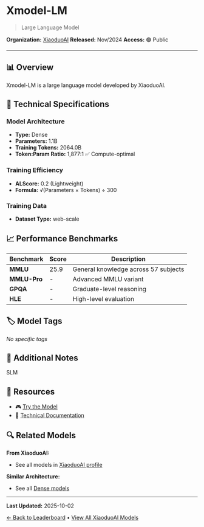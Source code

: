 # Xmodel-LM

> Large Language Model

**Organization:** [XiaoduoAI](../../labs/xiaoduoai.md)
**Released:** Nov/2024
**Access:** 🟢 Public

---

## 📊 Overview

Xmodel-LM is a large language model developed by XiaoduoAI.

## 🔧 Technical Specifications

### Model Architecture
- **Type:** Dense
- **Parameters:** 1.1B
- **Training Tokens:** 2064.0B
- **Token:Param Ratio:** 1,877:1 ✅ Compute-optimal

### Training Efficiency
- **ALScore:** 0.2 (Lightweight)
- **Formula:** √(Parameters × Tokens) ÷ 300

### Training Data
- **Dataset Type:** web-scale

## 📈 Performance Benchmarks

| Benchmark | Score | Description |
|-----------|-------|-------------|
| **MMLU** | 25.9 | General knowledge across 57 subjects |
| **MMLU-Pro** | - | Advanced MMLU variant |
| **GPQA** | - | Graduate-level reasoning |
| **HLE** | - | High-level evaluation |

## 🏷️ Model Tags

_No specific tags_

## 📝 Additional Notes

SLM

## 🔗 Resources

- 🎮 [Try the Model](https://github.com/XiaoduoAILab/XmodelLM)
- 📄 [Technical Documentation](https://arxiv.org/abs/2411.10083)

## 🔍 Related Models

**From XiaoduoAI:**
- See all models in [XiaoduoAI profile](../../labs/xiaoduoai.md)

**Similar Architecture:**
- See all [Dense models](../../architectures/dense.md)

---

**Last Updated:** 2025-10-02

[← Back to Leaderboard](../../README.md) • [View All XiaoduoAI Models](../../labs/xiaoduoai.md)
